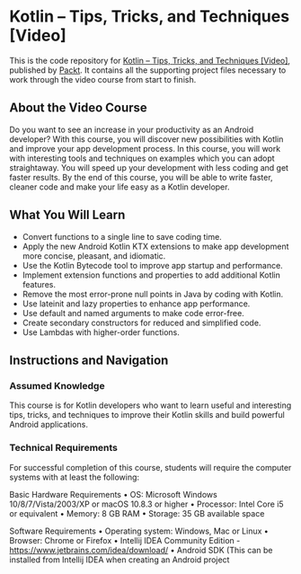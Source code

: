 # Kotlin – Tips, Tricks, and Techniques [Video]
This is the code repository for [Kotlin – Tips, Tricks, and Techniques [Video]](https://www.packtpub.com/application-development/kotlin-%E2%80%93-tips-tricks-and-techniques-video), published by [Packt](https://www.packtpub.com/?utm_source=github). It contains all the supporting project files necessary to work through the video course from start to finish.
## About the Video Course
Do you want to see an increase in your productivity as an Android developer? With this course, you will discover new possibilities with Kotlin and improve your app development process.
In this course, you will work with interesting tools and techniques on examples which you can adopt straightaway. You will speed up your development with less coding and get faster results.
By the end of this course, you will be able to write faster, cleaner code and make your life easy as a Kotlin developer.

<H2>What You Will Learn</H2>
<DIV class=book-info-will-learn-text>
<UL>
<LI>Convert functions to a single line to save coding time. 
<LI>Apply the new Android Kotlin KTX extensions to make app development more concise, pleasant, and idiomatic.
<LI>Use the Kotlin Bytecode tool to improve app startup and performance.
<LI>Implement extension functions and properties to add additional Kotlin features. 
<LI>Remove the most error-prone null points in Java by coding with Kotlin.
<LI>Use lateinit and lazy properties to enhance app performance.
<LI>Use default and named arguments to make code error-free.
<LI>Create secondary constructors for reduced and simplified code.
<LI>Use Lambdas with higher-order functions. </LI></UL></DIV>

## Instructions and Navigation
### Assumed Knowledge
This course is for Kotlin developers who want to learn useful and interesting tips, tricks, and techniques to improve their Kotlin skills and build powerful Android applications.
### Technical Requirements
For successful completion of this course, students will require the computer systems with at least the following:<br/>

Basic Hardware Requirements
•	OS: Microsoft Windows 10/8/7/Vista/2003/XP or macOS 10.8.3 or higher
•	Processor: Intel Core i5 or equivalent
•	Memory: 8 GB RAM
•	Storage: 35 GB available space

Software Requirements
•	Operating system: Windows, Mac or Linux
•	Browser: Chrome or Firefox
•	Intellij IDEA Community Edition - https://www.jetbrains.com/idea/download/
•	Android SDK (This can be installed from Intellij IDEA when creating an Android project

